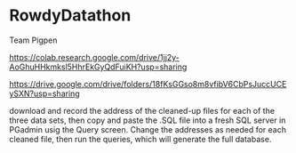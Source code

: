 # RowdyDatathon
Team Pigpen

https://colab.research.google.com/drive/1jj2y-AoGhuHHkmksl5HhrEkGyQdFuiKH?usp=sharing

https://drive.google.com/drive/folders/18fKsGGso8m8vfibV6CbPsJuccUCEySXN?usp=sharing

download and record the address of the cleaned-up files for each of the three data sets, then copy and paste the .SQL file into a fresh SQL server in PGadmin usig the Query screen. Change the addresses as needed for each cleaned file, then run the queries, which will generate the full database.
